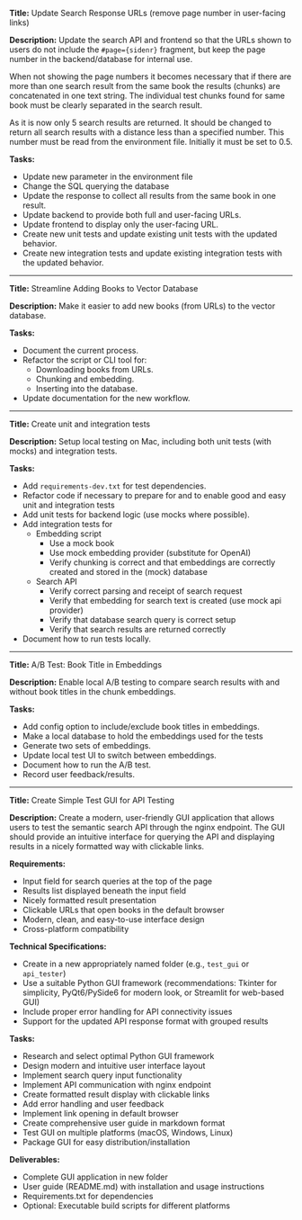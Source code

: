 **Title:** Update Search Response URLs (remove page number in user-facing links)

**Description:**
Update the search API and frontend so that the URLs shown to users do not include the `#page={sidenr}` fragment, but keep the page number in the backend/database for internal use. 

When not showing the page numbers it becomes necessary that if there are more than one search result from the same book the results (chunks) are concatenated in one text string. The individual test chunks found for same book must be clearly separated in the search result. 

As it is now only 5 search results are returned. It should be changed to return all search results with a distance less than a specified number. This number must be read from the environment file. Initially it must be set to 0.5.

**Tasks:**
- Update new parameter in the environment file
- Change the SQL querying the database
- Update the response to collect all results from the same book in one result. 
- Update backend to provide both full and user-facing URLs.
- Update frontend to display only the user-facing URL.
- Create new unit tests and update existing unit tests with the updated behavior.
- Create new integration tests and update existing integration tests with the updated behavior.

---

**Title:** Streamline Adding Books to Vector Database

**Description:**
Make it easier to add new books (from URLs) to the vector database.

**Tasks:**
- Document the current process.
- Refactor the script or CLI tool for:
  - Downloading books from URLs.
  - Chunking and embedding.
  - Inserting into the database.
- Update documentation for the new workflow.

---

**Title:** Create unit and integration tests

**Description:**
Setup local testing on Mac, including both unit tests (with mocks) and integration tests.

**Tasks:**
- Add `requirements-dev.txt` for test dependencies.
- Refactor code if necessary to prepare for and to enable good and easy unit and integration tests
- Add unit tests for backend logic (use mocks where possible).
- Add integration tests for
  - Embedding script
    - Use a mock book
    - Use mock embedding provider (substitute for OpenAI)
    - Verify chunking is correct and that embeddings are correctly created and stored in the (mock) database
  - Search API
    - Verify correct parsing and receipt of search request
    - Verify that embedding for search text is created (use mock api provider)
    - Verify that database search query is correct setup
    - Verify that search results are returned correctly
- Document how to run tests locally.

---

**Title:** A/B Test: Book Title in Embeddings

**Description:**
Enable local A/B testing to compare search results with and without book titles in the chunk embeddings.

**Tasks:**
- Add config option to include/exclude book titles in embeddings.
- Make a local database to hold the embeddings used for the tests
- Generate two sets of embeddings.
- Update local test UI to switch between embeddings.
- Document how to run the A/B test.
- Record user feedback/results.

---

**Title:** Create Simple Test GUI for API Testing

**Description:**
Create a modern, user-friendly GUI application that allows users to test the semantic search API through the nginx endpoint. The GUI should provide an intuitive interface for querying the API and displaying results in a nicely formatted way with clickable links.

**Requirements:**
- Input field for search queries at the top of the page
- Results list displayed beneath the input field
- Nicely formatted result presentation
- Clickable URLs that open books in the default browser
- Modern, clean, and easy-to-use interface design
- Cross-platform compatibility

**Technical Specifications:**
- Create in a new appropriately named folder (e.g., `test_gui` or `api_tester`)
- Use a suitable Python GUI framework (recommendations: Tkinter for simplicity, PyQt6/PySide6 for modern look, or Streamlit for web-based GUI)
- Include proper error handling for API connectivity issues
- Support for the updated API response format with grouped results

**Tasks:**
- Research and select optimal Python GUI framework
- Design modern and intuitive user interface layout
- Implement search query input functionality
- Implement API communication with nginx endpoint
- Create formatted result display with clickable links
- Add error handling and user feedback
- Implement link opening in default browser
- Create comprehensive user guide in markdown format
- Test GUI on multiple platforms (macOS, Windows, Linux)
- Package GUI for easy distribution/installation

**Deliverables:**
- Complete GUI application in new folder
- User guide (README.md) with installation and usage instructions
- Requirements.txt for dependencies
- Optional: Executable build scripts for different platforms
